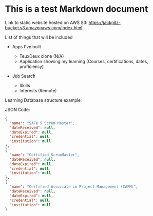 # This is a test Markdown document

Link to static website hosted on AWS S3: https://jackpitz-bucket.s3.amazonaws.com/index.html

List of things that will be included

- Apps I've built

  - TeuxDeux clone (N/A)
  - Application showing my learning (Courses, certifications, dates, proficiency)

- Job Search
  - Skills
  - Interests (Remote)

Learning Database structure example:

JSON Code:

```json
{
  "name": "SAFe 5 Scrum Master",
  "dateReceived": null,
  "dateExpired": null,
  "credential": null,
  "institution": null
},
{
  "name": "Certified ScrumMaster",
  "dateReceived": null,
  "dateExpired": null,
  "credential": null,
  "institution": null
},
{
  "name": "Certified Associate in Project Management (CAPM)",
  "dateReceived": null,
  "dateExpired": null,
  "credential": null,
  "institution": null
}
```
